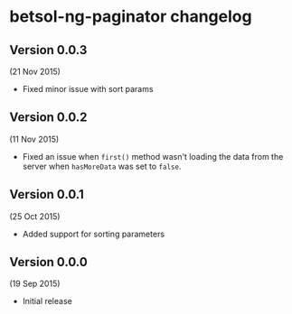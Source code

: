 # betsol-ng-paginator changelog


## Version 0.0.3
(21 Nov 2015)

- Fixed minor issue with sort params


## Version 0.0.2
(11 Nov 2015)

- Fixed an issue when `first()` method wasn't loading the data from the server when `hasMoreData` was set to `false`.


## Version 0.0.1
(25 Oct 2015)

- Added support for sorting parameters


## Version 0.0.0
(19 Sep 2015)

- Initial release
